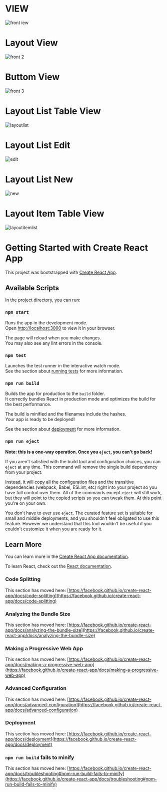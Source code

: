 # VIEW
![front iew](https://github.com/Sushant-sus/Assessment-frontend/assets/66876713/c011becc-a298-489b-937c-3bffd8f4d241)

# Layout View
![front 2](https://github.com/Sushant-sus/Assessment-frontend/assets/66876713/44944853-1b53-4f62-be70-bfaec8ba3b4d)

# Buttom View
![front 3](https://github.com/Sushant-sus/Assessment-frontend/assets/66876713/fa7a4399-26bf-4cca-b669-521c2ad678ff)

# Layout List Table View
![layoutlist](https://github.com/Sushant-sus/Assessment-frontend/assets/66876713/ea6e9f02-52d1-4a9e-a208-5e9d26537f47)

# Layout List Edit
![edit](https://github.com/Sushant-sus/Assessment-frontend/assets/66876713/fa94776e-9441-4b94-b5ad-bc8d9d81ecaf)

# Layout List New
![new](https://github.com/Sushant-sus/Assessment-frontend/assets/66876713/1aaa6b7d-784c-4c9c-83f5-b3a61a1b30fb)

# Layout Item Table View
![layoutitemlist](https://github.com/Sushant-sus/Assessment-frontend/assets/66876713/d0c7dd1f-e577-4011-a787-a33b99468ee1)

# Getting Started with Create React App

This project was bootstrapped with [Create React App](https://github.com/facebook/create-react-app).

## Available Scripts

In the project directory, you can run:

### `npm start`

Runs the app in the development mode.\
Open [http://localhost:3000](http://localhost:3000) to view it in your browser.

The page will reload when you make changes.\
You may also see any lint errors in the console.

### `npm test`

Launches the test runner in the interactive watch mode.\
See the section about [running tests](https://facebook.github.io/create-react-app/docs/running-tests) for more information.

### `npm run build`

Builds the app for production to the `build` folder.\
It correctly bundles React in production mode and optimizes the build for the best performance.

The build is minified and the filenames include the hashes.\
Your app is ready to be deployed!

See the section about [deployment](https://facebook.github.io/create-react-app/docs/deployment) for more information.

### `npm run eject`

**Note: this is a one-way operation. Once you `eject`, you can't go back!**

If you aren't satisfied with the build tool and configuration choices, you can `eject` at any time. This command will remove the single build dependency from your project.

Instead, it will copy all the configuration files and the transitive dependencies (webpack, Babel, ESLint, etc) right into your project so you have full control over them. All of the commands except `eject` will still work, but they will point to the copied scripts so you can tweak them. At this point you're on your own.

You don't have to ever use `eject`. The curated feature set is suitable for small and middle deployments, and you shouldn't feel obligated to use this feature. However we understand that this tool wouldn't be useful if you couldn't customize it when you are ready for it.

## Learn More

You can learn more in the [Create React App documentation](https://facebook.github.io/create-react-app/docs/getting-started).

To learn React, check out the [React documentation](https://reactjs.org/).

### Code Splitting

This section has moved here: [https://facebook.github.io/create-react-app/docs/code-splitting](https://facebook.github.io/create-react-app/docs/code-splitting)

### Analyzing the Bundle Size

This section has moved here: [https://facebook.github.io/create-react-app/docs/analyzing-the-bundle-size](https://facebook.github.io/create-react-app/docs/analyzing-the-bundle-size)

### Making a Progressive Web App

This section has moved here: [https://facebook.github.io/create-react-app/docs/making-a-progressive-web-app](https://facebook.github.io/create-react-app/docs/making-a-progressive-web-app)

### Advanced Configuration

This section has moved here: [https://facebook.github.io/create-react-app/docs/advanced-configuration](https://facebook.github.io/create-react-app/docs/advanced-configuration)

### Deployment

This section has moved here: [https://facebook.github.io/create-react-app/docs/deployment](https://facebook.github.io/create-react-app/docs/deployment)

### `npm run build` fails to minify

This section has moved here: [https://facebook.github.io/create-react-app/docs/troubleshooting#npm-run-build-fails-to-minify](https://facebook.github.io/create-react-app/docs/troubleshooting#npm-run-build-fails-to-minify)
